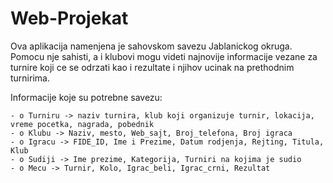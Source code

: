 # Web-Projekat

Ova aplikacija namenjena je sahovskom savezu Jablanickog okruga. Pomocu nje sahisti, a i klubovi mogu videti najnovije informacije vezane za turnire koji ce se odrzati kao i rezultate i njihov ucinak na prethodnim turnirima. 

Informacije koje su potrebne savezu:

    - o Turniru -> naziv turnira, klub koji organizuje turnir, lokacija, vreme pocetka, nagrada, pobednik
    - o Klubu -> Naziv, mesto, Web_sajt, Broj_telefona, Broj igraca
    - o Igracu -> FIDE_ID, Ime i Prezime, Datum rodjenja, Rejting, Titula, Klub
    - o Sudiji -> Ime prezime, Kategorija, Turniri na kojima je sudio
    - o Mecu -> Turnir, Kolo, Igrac_beli, Igrac_crni, Rezultat